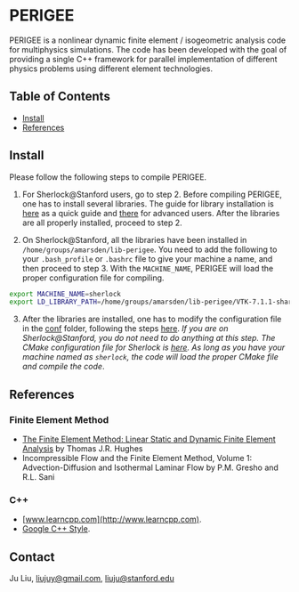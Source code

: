 # PERIGEE
PERIGEE is a nonlinear dynamic finite element / isogeometric analysis code for multiphysics simulations. The code has been developed with the goal of providing a single C++ framework for parallel implementation of different physics problems using different element technologies.

## Table of Contents

- [Install](#Install)
- [References](#References)

## Install
Please follow the following steps to compile PERIGEE.

1. For Sherlock@Stanford users, go to step 2. Before compiling PERIGEE, one has to install several libraries. The guide for library installation is [here](docs/install_external_libs.md) as a quick guide and [there](docs/install-advanced.md) for advanced users. After the libraries are all properly installed, proceed to step 2.

2. On Sherlock@Stanford, all the libraries have been installed in `/home/groups/amarsden/lib-perigee`. You need to add the following to your `.bash_profile` or `.bashrc` file to give your machine a name, and then proceed to step 3. With the `MACHINE_NAME`, PERIGEE will load the proper configuration file for compiling.
```sh
export MACHINE_NAME=sherlock
export LD_LIBRARY_PATH=/home/groups/amarsden/lib-perigee/VTK-7.1.1-shared/lib:$LD_LIBRARY_PATH
```
 
3. After the libraries are installed, one has to modify the configuration file in the [conf](conf) folder, following the steps [here](docs/configure_perigee_guide.md). *If you are on Sherlock@Stanford, you do not need to do anything at this step. The CMake configuration file for Sherlock is [here](conf/stanford_sherlock.cmake). As long as you have your machine named as `sherlock`, the code will load the proper CMake file and compile the code*.

## References
### Finite Element Method
* [The Finite Element Method: Linear Static and Dynamic Finite Element Analysis](https://www.amazon.com/Finite-Element-Method-Mechanical-Engineering/dp/0486411818/ref=sr_1_2?keywords=the+finite+element+method&qid=1566093145&s=books&sr=1-2) by Thomas J.R. Hughes
* Incompressible Flow and the Finite Element Method, Volume 1: Advection-Diffusion and Isothermal Laminar Flow by P.M. Gresho and R.L. Sani

### C++
* [www.learncpp.com](http://www.learncpp.com).
* [Google C++ Style](https://google.github.io/styleguide/cppguide.html).

## Contact
Ju Liu, liujuy@gmail.com, liuju@stanford.edu
